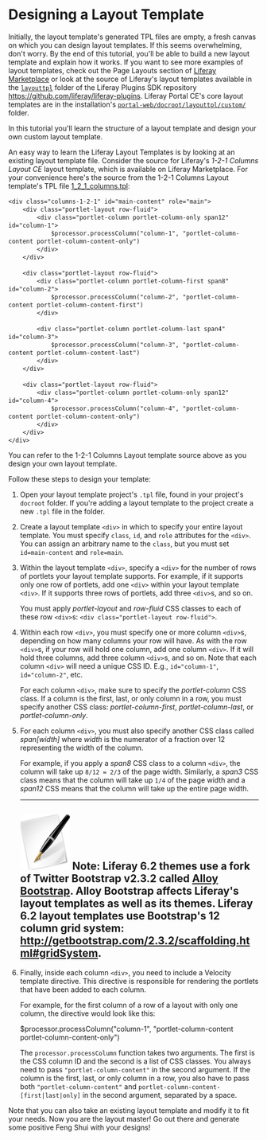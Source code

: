 # Designing a Layout Template

Initially, the layout template's generated TPL files are empty, a fresh canvas
on which you can design layout templates. If this seems overwhelming, don't
worry. By the end of this tutorial, you'll be able to build a new layout
template and explain how it works. If you want to see more examples of layout
templates, check out the Page Layouts section of
[Liferay Marketplace](www.liferay.com/marketplace) or look at the source of
Liferay's layout templates available in the
[`layouttpl`](https://github.com/liferay/liferay-plugins/tree/6.2.x/layouttpl)
folder of the Liferay Plugins SDK repository
<https://github.com/liferay/liferay-plugins>.
Liferay Portal CE's core layout templates are in the installation's
[`portal-web/docroot/layouttpl/custom/`](https://github.com/liferay/liferay-portal/tree/6.2.x/portal-web/docroot/layouttpl/custom)
folder. 

In this tutorial you'll learn the structure of a layout template and design your
own custom layout template. 

An easy way to learn the Liferay Layout Templates is by looking at
an existing layout template file. Consider the source for Liferay's
*1-2-1 Columns Layout CE* layout template, which is available on Liferay
Marketplace. For your convenience here's the source from the 1-2-1 Columns Layout
template's TPL file
[1_2_1_columns.tpl](https://github.com/liferay/liferay-plugins/blob/6.2.x/layouttpl/1-2-1-columns-layouttpl/docroot/1_2_1_columns.tpl):

    <div class="columns-1-2-1" id="main-content" role="main">
        <div class="portlet-layout row-fluid">
            <div class="portlet-column portlet-column-only span12" id="column-1">
                $processor.processColumn("column-1", "portlet-column-content portlet-column-content-only")
            </div>
        </div>

        <div class="portlet-layout row-fluid">
            <div class="portlet-column portlet-column-first span8" id="column-2">
                $processor.processColumn("column-2", "portlet-column-content portlet-column-content-first")
            </div>

            <div class="portlet-column portlet-column-last span4" id="column-3">
                $processor.processColumn("column-3", "portlet-column-content portlet-column-content-last")
            </div>
        </div>

        <div class="portlet-layout row-fluid">
            <div class="portlet-column portlet-column-only span12" id="column-4">
                $processor.processColumn("column-4", "portlet-column-content portlet-column-content-only")
            </div>
        </div>
    </div>

You can refer to the 1-2-1 Columns Layout template source above as you design
your own layout template. 

Follow these steps to design your template: 

1.  Open your layout template project's `.tpl` file, found in your project's
`docroot` folder. If you're adding a layout template to the project create a new
`.tpl` file in the folder. 

2.  Create a layout template `<div>` in which to specify your entire
layout template. You must specify `class`, `id`, and `role` attributes for the
`<div>`. You can assign an arbitrary name to the `class`, but you must set
`id=main-content` and `role=main`. 

3.  Within the layout template `<div>`, specify a `<div>` for the number of rows
of portlets your layout template supports. For example, if it supports only one
row of portlets, add one `<div>` within your layout template `<div>`. If it
supports three rows of portlets, add three `<div>`s, and so on.

    You must apply *portlet-layout* and *row-fluid* CSS classes to each of these
    row `<div>`s: `<div class="portlet-layout row-fluid">`. 

4.  Within each row `<div>`, you must specify one or more column `<div>`s, 
depending on how many columns your row will have. As with the row `<div>`s, if 
your row will hold one column, add one column `<div>`. If it will hold three 
columns, add three column `<div>`s, and so on. Note that each column `<div>`
will need a unique CSS ID. E.g., `id="column-1"`, `id="column-2"`, etc.

    For each column `<div>`, make sure to specify the *portlet-column* CSS class. 
    If a column is the first, last, or only column in a row, you must specify 
    another CSS class: *portlet-column-first*, *portlet-column-last*, or 
    *portlet-column-only*.
    
5.  For each column `<div>`, you must also specify another CSS class called 
*span[width]* where *width* is the numerator of a fraction over 12 representing 
the width of the column. 

    For example, if you apply a *span8* CSS class to a column `<div>`, the 
    column will take up `8/12 = 2/3` of the page width. Similarly, a *span3* CSS 
    class means that the column will take up `1/4` of the page width and a 
    *span12* CSS means that the column will take up the entire page width.
    
    ---

    ![Note](../../images/tip-pen-paper.png) **Note:** Liferay 6.2 themes use a fork 
    of Twitter Bootstrap v2.3.2 called [Alloy Bootstrap](https://github.com/liferay/alloy-bootstrap).
    Alloy Bootstrap affects Liferay's layout templates as well as its themes.
    Liferay 6.2 layout templates use Bootstrap's 12 column grid system:
    <http://getbootstrap.com/2.3.2/scaffolding.html#gridSystem>. 
    ---

6.  Finally, inside each column `<div>`, you need to include a Velocity template
directive. This directive is responsible for rendering the portlets that have
been added to each column.

    For example, for the first column of a row of a layout with only one column, 
    the directive would look like this:
    
    $processor.processColumn("column-1", "portlet-column-content portlet-column-content-only")
    
    The `processor.processColumn` function takes two arguments. The first is the 
    CSS column ID and the second is a list of CSS classes. You always need to 
    pass `"portlet-column-content"` in the second argument. If the column is the 
    first, last, or only column in a row, you also have to pass both
    `"portlet-column-content"` and `portlet-column-content-[first|last|only]` in 
    the second argument, separated by a space.

Note that you can also take an existing layout template and modify it to fit
your needs. Now you are the layout master! Go out there and generate some 
positive Feng Shui with your designs!
